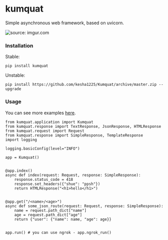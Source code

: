 # kumquat

Simple asynchronous web framework, based on uvicorn.
  
<img src="https://i.imgur.com/8iU3Ex6l.jpg" title="source: imgur.com" />

### Installation

Stable:
```
pip install kumquat
```

Unstable:
```
pip install https://github.com/kesha1225/Kumquat/archive/master.zip --upgrade
```

### Usage

You can see more examples [here](./examples).

```python3
from kumquat.application import Kumquat
from kumquat.response import TextResponse, JsonResponse, HTMLResponse
from kumquat.request import Request
from kumquat.response import SimpleResponse, TemplateResponse
import logging

logging.basicConfig(level="INFO")

app = Kumquat()


@app.index()
async def index(request: Request, response: SimpleResponse):
    response.status_code = 418
    response.set_headers({"shue": "ppsh"})
    return HTMLResponse("<h1>hello</h1>")


@app.get("/<name>/<age>")
async def some_json_route(request: Request, response: SimpleResponse):
    name = request.path_dict["name"]
    age = request.path_dict["age"]
    return {"user": {"name": name, "age": age}}


app.run() # you can use ngrok - app.ngrok_run()

```
